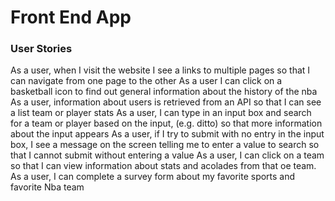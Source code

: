 # Front End App

### User Stories

As a user, when I visit the website I see a links to multiple pages so that I can navigate from one page to the other
As a user I can click on a basketball icon to find out general information about the history of the nba
As a user, information about users is retrieved from an API so that I can see a list team or player stats
As a user, I can type in an input box and search for a team or player based on the input, (e.g. ditto) so that more information about the input appears
As a user, if I try to submit with no entry in the input box, I see a message on the screen telling me to enter a value to search so that I cannot submit without entering a value
As a user, I can click on a team so that I can view information about stats and acolades from that oe team.
As a user, I can complete a survey form about my favorite sports and favorite Nba team